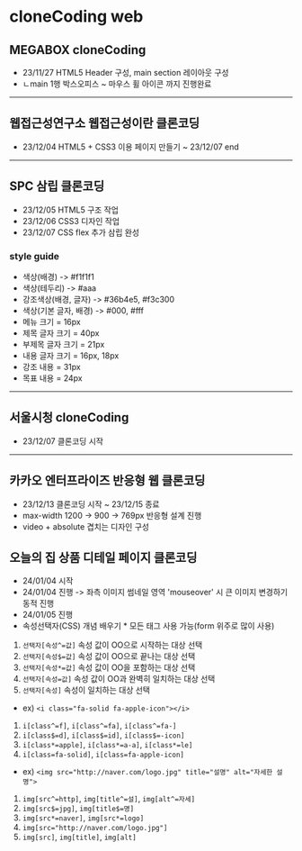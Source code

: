 # cloneCoding web
## MEGABOX cloneCoding
* 23/11/27 HTML5 Header 구성, main section 레이아웃 구성
* ㄴmain 1행 박스오피스 ~ 마우스 휠 아이콘 까지 진행완료
----
## 웹접근성연구소 웹접근성이란 클론코딩
* 23/12/04 HTML5 + CSS3 이용 페이지 만들기 ~ 23/12/07 end
----
## SPC 삼립 클론코딩
* 23/12/05 HTML5 구조 작업
* 23/12/06 CSS3 디자인 작업
* 23/12/07 CSS flex 추가 삼립 완성
### style guide
* 색상(배경) -> #f1f1f1
* 색상(테두리) -> #aaa
* 강조색상(배경, 글자) -> #36b4e5, #f3c300
* 색상(기본 글자, 배경) -> #000, #fff
* 메뉴 크기 = 16px
* 제목 글자 크기 = 40px
* 부제목 글자 크기 = 21px
* 내용 글자 크기 = 16px, 18px
* 강조 내용 = 31px
* 목표 내용 = 24px
----
## 서울시청 cloneCoding
* 23/12/07 클론코딩 시작
----
## 카카오 엔터프라이즈 반응형 웹 클론코딩
* 23/12/13 클론코딩 시작 ~ 23/12/15 종료
* max-width 1200 -> 900 -> 769px 반응형 설계 진행
* video + absolute 겹치는 디자인 구성
## 오늘의 집 상품 디테일 페이지 클론코딩
* 24/01/04 시작
* 24/01/04 진행 -> 좌측 이미지 썸네일 영역 'mouseover' 시 큰 이미지 변경하기 동적 진행
* 24/01/05 진행
* 속성선택자(CSS) 개념 배우기 * 모든 태그 사용 가능(form 위주로 많이 사용)
1. `선택자[속성^=값]` 속성 값이 OO으로 시작하는 대상 선택
2. `선택자[속성$=값]` 속성 값이 OO으로 끝나는 대상 선택
3. `선택자[속성*=값]` 속성 값이 OO을 포함하는 대상 선택
4. `선택자[속성=값]` 속성 값이 OO과 완벽히 일치하는 대상 선택
5. `선택자[속성]` 속성이 일치하는 대상 선택
* ex) `<i class="fa-solid fa-apple-icon"></i>`
1. `i[class^=f]`, `i[class^=fa]`, `i[class^=fa-]`
2. `i[class$=d]`, `i[class$=id]`, `i[class$=-icon]`
3. `i[class*=apple]`, `i[class*=a-a]`, `i[class*=le]`
4. `i[class=fa-solid]`, `i[class=fa-apple-icon]`
* ex) `<img src="http://naver.com/logo.jpg" title="설명" alt="자세한 설명">`
1. `img[src^=http]`, `img[title^=설]`, `img[alt^=자세]`
2. `img[src$=jpg]`, `img[title$=명]`
3. `img[src*=naver]`, `img[src*=logo]`
4. `img[src="http://naver.com/logo.jpg"]`
5. `img[src]`, `img[title]`, `img[alt]`
